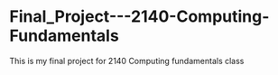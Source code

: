 # Final_Project---2140-Computing-Fundamentals
This is my final project for 2140 Computing fundamentals class
